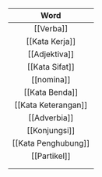 |        Word         |
| :-----------------: |
|      [[Verba]]      |
|   [[Kata Kerja]]    |
|    [[Adjektiva]]    |
|   [[Kata Sifat]]    |
|     [[nomina]]      |
|   [[Kata Benda]]    |
| [[Kata Keterangan]] |
|    [[Adverbia]]     |
|    [[Konjungsi]]    |
| [[Kata Penghubung]] |
|    [[Partikel]]     |
|                     |
|                     |
